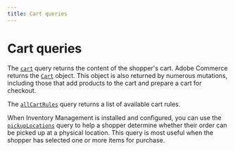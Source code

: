 ```yaml
---
title: Cart queries
---
```


# Cart queries

The [`cart`](./cart.md) query returns the content of the shopper's cart. Adobe Commerce returns the [`Cart`](https://developer.adobe.com/commerce/webapi/graphql-api/index.html#definition-Cart) object. This object is also returned by numerous mutations, including those that add products to the cart and prepare a cart for checkout.

The [`allCartRules`](./all-rules.md) query returns a list of available cart rules.

When Inventory Management is installed and configured, you can use the [`pickupLocations`](./pickup-locations.md) query to help a shopper determine whether their order can be picked up at a physical location. This query is most useful when the shopper has selected one or more items for purchase.
